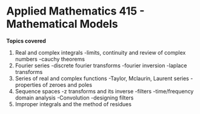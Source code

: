 # Applied Mathematics 415 - Mathematical Models

**Topics covered**


1. Real and complex integrals
   -limits, continuity and review of complex numbers
   -cauchy theorems  
2. Fourier series
   -discrete fourier transforms
   -fourier inversion
   -laplace transforms
3. Series of real and complex functions
   -Taylor, Mclaurin, Laurent series 
   -properties of zeroes and poles 
4. Sequence spaces
   -z transforms and its inverse
   -filters
   -time/frequency domain analysis
   -Convolution
   -designing filters
5. Improper integrals and the method of residues 

